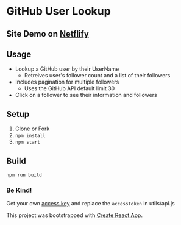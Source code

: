 # GitHub User Lookup

## Site Demo on [Netflify](https://friendly-brown-22842b.netlify.com/)

## Usage
* Lookup a GitHub user by their UserName
  * Retreives user's follower count and a list of their followers
* Includes pagination for multiple followers
  * Uses the GitHub API default limit 30
* Click on a follower to see their information and followers

## Setup
1. Clone or Fork
2. `npm install`
3. `npm start`

## Build
`npm run build`

### Be Kind!
Get your own [access key](https://help.github.com/articles/creating-a-personal-access-token-for-the-command-line/) and replace the `accessToken` in utils/api.js 

This project was bootstrapped with [Create React App](https://github.com/facebookincubator/create-react-app).